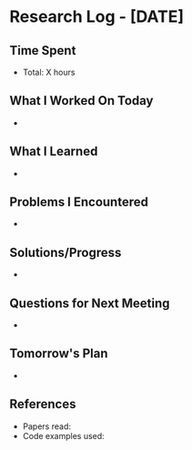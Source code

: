 # Research Log - [DATE]

## Time Spent
- Total: X hours

## What I Worked On Today
- 

## What I Learned
- 

## Problems I Encountered
- 

## Solutions/Progress
- 

## Questions for Next Meeting
- 

## Tomorrow's Plan
- 

## References
- Papers read:
- Code examples used: